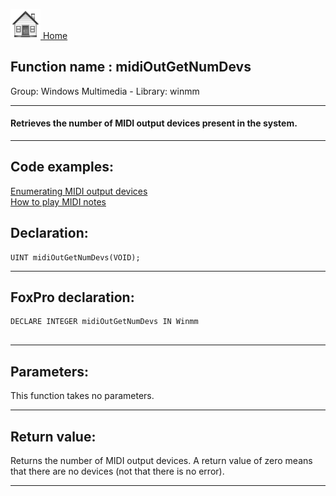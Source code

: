 [<img src="../../images/home.png"> Home ](https://github.com/VFPX/Win32API)  

## Function name : midiOutGetNumDevs
Group: Windows Multimedia - Library: winmm    
***  


#### Retrieves the number of MIDI output devices present in the system.
***  


## Code examples:
[Enumerating MIDI output devices](../../samples/sample_507.md)  
[How to play MIDI notes](../../samples/sample_537.md)  

## Declaration:
```foxpro  
UINT midiOutGetNumDevs(VOID);  
```  
***  


## FoxPro declaration:
```foxpro  
DECLARE INTEGER midiOutGetNumDevs IN Winmm
  
```  
***  


## Parameters:
This function takes no parameters.  
***  


## Return value:
Returns the number of MIDI output devices. A return value of zero means that there are no devices (not that there is no error).  
***  

